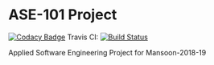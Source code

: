 # ASE-101 Project

[![Codacy Badge](https://api.codacy.com/project/badge/Grade/3220a2bd0aa54c74b24e18a6316fc7dc)](https://app.codacy.com/app/vijendra.cute/ASE-101?utm_source=github.com&utm_medium=referral&utm_content=rajvijen/ASE-101&utm_campaign=Badge_Grade_Settings)
Travis CI: [![Build Status](https://travis-ci.com/rajvijen/ASE-101.svg?branch=master)](https://travis-ci.com/rajvijen/ASE-101)

Applied Software Engineering Project for Mansoon-2018-19
